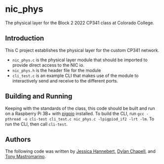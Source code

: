 # nic_phys
The physical layer for the Block 2 2022 CP341 class at Colorado College.

## Introduction
This C project establishes the physical layer for the custom CP341 network.
- `nic_phys.c` is the physical layer module that should be imported to provide direct access to the NIC io.
- `nic_phys.h` is the header file for the module
- `cli_test.c` is an example CLI that makes use of the module to interactively send and receive to the different ports.

## Building and Running
Keeping with the standards of the class, this code should be built and run on a Raspberry Pi 3B+ with [pigpio](https://abyz.me.uk/rpi/pigpio/index.html) installed. 
To build the CLI, run `gcc -pthread -o cli-test cli_test.c nic_phys.c -lpigpiod_if2 -lrt -lm`.
To run the CLI, then call `cli-test`.

## Authors
The following code was written by [Jessica Hannebert](https://github.com/Jessicat-H), [Dylan Chapell](https://github.com/dylanchapell), and [Tony Mastromarino](https://github.com/tonydoesathing).
